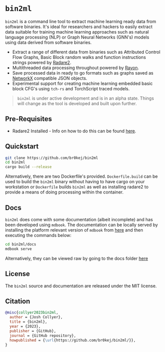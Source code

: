 # `bin2ml`

`bin2ml` is a command line tool to extract machine learning ready data from software binaries. It's ideal for researchers and hackers to easily extract data suitable for training machine learning approaches such as natural language processing (NLP) or Graph Neural Networks (GNN's) models using data derived from software binaries.

- Extract a range of different data from binaries such as Attributed Control Flow Graphs, Basic Block random walks and function instructions strings powered by [Radare2](https://github.com/radareorg/radare2).
- Multithreaded data processing throughout powered by [Rayon](https://github.com/rayon-rs/rayon).
- Save processed data in ready to go formats such as graphs saved as [NetworkX](https://networkx.org/) compatible JSON objects.
- Experimental support for creating machine learning embedded basic block CFG's using `tch-rs` and TorchScript traced models.

> `bin2ml` is under active development and is in an alpha state. Things will change as the tool is developed and built upon further.

## Pre-Requisites
- Radare2 Installed - Info on how to do this can be found [here](https://github.com/radareorg/radare2).

## Quickstart
```bash
git clone https://github.com/br0kej/bin2ml
cd bin2ml
cargo build --release
```
Alternatively, there are two Dockerfile's provided. `Dockerfile.build` can be used to build the `bin2ml` binary without having to have cargo on your workstation or `Dockerfile` builds `bin2ml` as well as installing radare2 to provide a means of doing processing within the container.
## Docs
`bin2ml` does come with some documentation (albeit incomplete) and has been developed using `mdbook`. The documentation can be locally served by installing the platform relevant version of `mdbook` from [here](https://github.com/rust-lang/mdBook/releases)
and then executing the commands below:
```bash
cd bin2ml/docs
mdbook serve
```
Alternatively, they can be viewed raw by going to the docs folder [here](docs/src/README.md)
## License

The `bin2ml` source and documentation are released under the MIT license.

## Citation

```bibtex
@misc{collyer2023bin2ml,
  author = {Josh Collyer},
  title = {bin2ml},
  year = {2023},
  publisher = {GitHub},
  journal = {GitHub repository},
  howpublished = {\url{https://github.com/br0kej/bin2ml/}},
}
```
